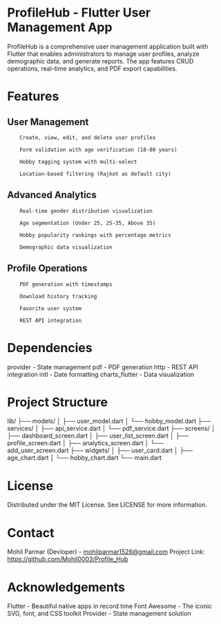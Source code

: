 # ProfileHub - Flutter User Management App

ProfileHub is a comprehensive user management application built with Flutter that enables administrators to manage user profiles, analyze demographic data, and generate reports. The app features CRUD operations, real-time analytics, and PDF export capabilities.

# Features
 ## User Management

        Create, view, edit, and delete user profiles

        Form validation with age verification (18-80 years)

        Hobby tagging system with multi-select

        Location-based filtering (Rajkot as default city)

## Advanced Analytics

        Real-time gender distribution visualization

        Age segmentation (Under 25, 25-35, Above 35)

        Hobby popularity rankings with percentage metrics

        Demographic data visualization
        
## Profile Operations

        PDF generation with timestamps

        Download history tracking

        Favorite user system

        REST API integration





# Dependencies

provider - State management
pdf - PDF generation
http - REST API integration
intl - Date formatting
charts_flutter - Data visualization



# Project Structure

lib/
├── models/
│   ├── user_model.dart
│   └── hobby_model.dart
├── services/
│   ├── api_service.dart
│   └── pdf_service.dart
├── screens/
│   ├── dashboard_screen.dart
│   ├── user_list_screen.dart
│   ├── profile_screen.dart
│   ├── analytics_screen.dart
│   └── add_user_screen.dart
├── widgets/
│   ├── user_card.dart
│   ├── age_chart.dart
│   └── hobby_chart.dart
└── main.dart



# License 
Distributed under the MIT License. See LICENSE for more information.



# Contact
Mohil Parmar (Devloper) - mohilparmar1526@gmail.com
Project Link: https://github.com/Mohil0003/Profile_Hub


# Acknowledgements
Flutter - Beautiful native apps in record time
Font Awesome - The iconic SVG, font, and CSS toolkit
Provider - State management solution
